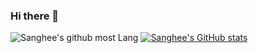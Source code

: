 ### Hi there 👋


![Sanghee's github most Lang](https://github-readme-stats.vercel.app/api/top-langs/?username=pengin7384&layout=compact&theme=tokyonight)
[![Sanghee's GitHub stats](https://github-readme-stats.vercel.app/api?username=pengin7384&count_private=true&show_icons=true)](https://github.com/anuraghazra/github-readme-stats)

<!--
**pengin7384/pengin7384** is a ✨ _special_ ✨ repository because its `README.md` (this file) appears on your GitHub profile.

Here are some ideas to get you started:

- 🔭 I’m currently working on ...
- 🌱 I’m currently learning ...
- 👯 I’m looking to collaborate on ...
- 🤔 I’m looking for help with ...
- 💬 Ask me about ...
- 📫 How to reach me: ...
- 😄 Pronouns: ...
- ⚡ Fun fact: ...
-->
